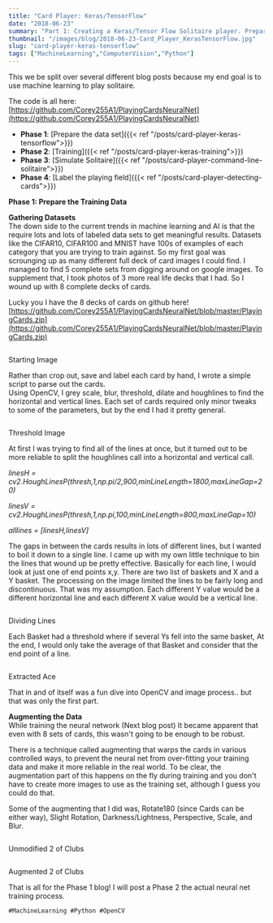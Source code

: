 ```yaml
---
title: "Card Player: Keras/TensorFlow"
date: "2018-06-23"
summary: "Part 1: Creating a Keras/Tensor Flow Solitaire player. Prepare the Dataset!"
thumbnail: "/images/blog/2018-06-23-Card_Player_KerasTensorFlow.jpg"
slug: "card-player-keras-tensorflow"
tags: ["MachineLearning","ComputerVision","Python"]
---
```

This we be split over several different blog posts because my end goal is to use machine learning to play solitaire. 

The code is all here: [https://github.com/Corey255A1/PlayingCardsNeuralNet](https://github.com/Corey255A1/PlayingCardsNeuralNet)

* **Phase 1**: [Prepare the data set]({{< ref "/posts/card-player-keras-tensorflow">}})
* **Phase 2**: [Training]({{< ref "/posts/card-player-keras-training">}})
* **Phase 3**: [Simulate Solitaire]({{< ref "/posts/card-player-command-line-solitaire">}})
* **Phase 4**: [Label the playing field]({{< ref "/posts/card-player-detecting-cards">}})

**Phase 1: Prepare the Training Data**

**Gathering Datasets**  
The down side to the current trends in machine learning and AI is that the require lots and lots of labeled data sets to get meaningful results. Datasets like the CIFAR10, CIFAR100 and MNIST have 100s of examples of each category that you are trying to train against. So my first goal was scrounging up as many different full deck of card images I could find. I managed to find 5 complete sets from digging around on google images. To supplement that, I took photos of 3 more real life decks that I had. So I wound up with 8 complete decks of cards. 

Lucky you I have the 8 decks of cards on github here!  
[https://github.com/Corey255A1/PlayingCardsNeuralNet/blob/master/PlayingCards.zip](https://github.com/Corey255A1/PlayingCardsNeuralNet/blob/master/PlayingCards.zip) 

<p class="blog-img center lg">
    <img src="/images/blog/cards8-sm.jpg" alt="">
    <div class="center">Starting Image</div>
</p>

Rather than crop out, save and label each card by hand, I wrote a simple script to parse out the cards.  
Using OpenCV, I grey scale, blur, threshold, dilate and houghlines to find the horizontal and vertical lines. Each set of cards required only minor tweaks to some of the parameters, but by the end I had it pretty general.

<p class="blog-img center lg">
    <img src="/images/blog/cards_process1-sm.jpg" alt="">
    <div class="center">Threshold Image</div>
</p>

At first I was trying to find all of the lines at once, but it turned out to be more reliable to split the houghlines call into a horizontal and vertical call.

*linesH = cv2.HoughLinesP(thresh,1,np.pi/2,900,minLineLength=1800,maxLineGap=20)*

*linesV = cv2.HoughLinesP(thresh,1,np.pi,100,minLineLength=800,maxLineGap=10)*

*alllines = [linesH,linesV]*


The gaps in between the cards results in lots of different lines, but I wanted to boil it down to a single line. I came up with my own little technique to bin the lines that wound up be pretty effective. Basically for each line, I would look at just one of end points x,y. There are two list of baskets and X and a Y basket. The processing on the image limited the lines to be fairly long and discontinuous. That was my assumption. Each different Y value would be a different horizontal line and each different X value would be a vertical line.

<p class="blog-img center lg">
    <img src="/images/blog/cards_process2-sm.jpg" alt="">
    <div class="center">Dividing Lines</div>
</p>

Each Basket had a threshold where if several Ys fell into the same basket, At the end, I would only take the average of that Basket and consider that the end point of a line. 

<p class="blog-img center md">
    <img src="/images/blog/aceofspades.jpg" alt="">
    <div class="center">Extracted Ace</div>
</p>

That in and of itself was a fun dive into OpenCV and image process.. but that was only the first part.

**Augmenting the Data**  
While training the neural network (Next blog post) It became apparent that even with 8 sets of cards, this wasn't going to be enough to be robust. 

There is a technique called augmenting that warps the cards in various controlled ways, to prevent the neural net from over-fitting your training data and make it more reliable in the real world. To be clear, the augmentation part of this happens on the fly during training and you don't have to create more images to use as the training set, although I guess you could do that. 

Some of the augmenting that I did was, Rotate180 (since Cards can be either way), Slight Rotation, Darkness/Lightness, Perspective, Scale, and Blur.

<p class="blog-img center md">
    <img src="/images/blog/card2c_normal.jpg" alt="">
    <div class="center">Unmodified 2 of Clubs</div>
</p>

<p class="blog-img center md">
    <img src="/images/blog/card2c_warped.jpg" alt="">
    <div class="center">Augmented 2 of Clubs</div>
</p>


That is all for the Phase 1 blog! I will post a Phase 2 the actual neural net training process. 

`#MachineLearning #Python #OpenCV`